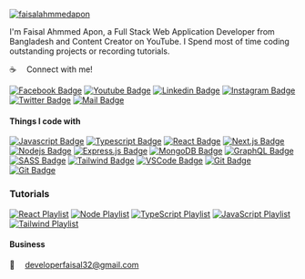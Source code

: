 <p align="left"> <a href="https://www.facebook.com/faisalahmmedapon" target="blank">
<img src="https://scontent.fdac24-2.fna.fbcdn.net/v/t39.30808-6/271654336_1075058576620120_4287395965027595800_n.jpg?_nc_cat=108&ccb=1-7&_nc_sid=a2f6c7&_nc_eui2=AeF82SHVLu9a8ZgnqEVGYul5FnenkfVQH10Wd6eR9VAfXVo6H8X_LcxYg4nC_dQyY56A268grYDu8OQhA13l2WO-&_nc_ohc=1CQgTrbT_hkAX_ukDGC&_nc_ht=scontent.fdac24-2.fna&oh=00_AfDYaMeHCG_ey3xTNd5pluU4EjqdSMkYMqhnS4feIeO6OQ&oe=6509C085" alt="faisalahmmedapon" />
</a> </p>


I'm Faisal Ahmmed Apon, a Full Stack Web Application Developer from Bangladesh and Content Creator on YouTube. I Spend most of time coding outstanding projects or recording tutorials.

:coffee: &emsp;Connect with me!

[![Facebook Badge](https://img.shields.io/badge/Facebook-1877F2?style=for-the-badge&logo=facebook&logoColor=white)](https://www.facebook.com/faisalahmmedapon) 
[![Youtube Badge](https://img.shields.io/badge/YouTube-FF0000?style=for-the-badge&logo=youtube&logoColor=white)](https://youtube.com/@faisalahmmedapon) 
[![Linkedin Badge](https://img.shields.io/badge/LinkedIn-0077B5?style=for-the-badge&logo=linkedin&logoColor=white)](https://www.linkedin.com/in/faisalahmmedapon/) 
[![Instagram Badge](https://img.shields.io/badge/Instagram-E4405F?style=for-the-badge&logo=instagram&logoColor=white)](https://instagram.com/faisalahmmedapon) 
[![Twitter Badge](https://img.shields.io/badge/Twitter-1DA1F2?style=for-the-badge&logo=twitter&logoColor=white)](https://twitter.com/faisalahmmedapo) 
[![Mail Badge](https://img.shields.io/badge/Gmail-D14836?style=for-the-badge&logo=gmail&logoColor=white)](mailto:developerfaisal32@gmail.com)


#### Things I code with

[![Javascript Badge](https://img.shields.io/badge/-Javascript-F0DB4F?style=for-the-badge&labelColor=black&logo=javascript&logoColor=F0DB4F)](#) 
[![Typescript Badge](https://img.shields.io/badge/-Typescript-007acc?style=for-the-badge&labelColor=black&logo=typescript&logoColor=007acc)](#) 
[![React Badge](https://img.shields.io/badge/-React-61DBFB?style=for-the-badge&labelColor=black&logo=react&logoColor=61DBFB)](#) 
[![Next.js Badge](https://img.shields.io/badge/next.js-000000?style=for-the-badge&logo=nextdotjs&logoColor=white)](#) 
[![Nodejs Badge](https://img.shields.io/badge/-Nodejs-3C873A?style=for-the-badge&labelColor=black&logo=node.js&logoColor=3C873A)](#) 
[![Express.js Badge](https://img.shields.io/badge/Express.js-000000?style=for-the-badge&logo=express&logoColor=white)](#) 
[![MongoDB Badge](https://img.shields.io/badge/MongoDB-4EA94B?style=for-the-badge&logo=mongodb&logoColor=white)](#) 
[![GraphQL Badge](https://img.shields.io/badge/-GraphQl-e535ab?style=for-the-badge&labelColor=black&logo=node.js&logoColor=e535ab)](#) 
[![SASS Badge](https://img.shields.io/badge/Sass-CC6699?style=for-the-badge&logo=sass&logoColor=white)](#) 
[![Tailwind Badge](https://img.shields.io/badge/Tailwind%20CSS-092749?style=for-the-badge&logo=tailwindcss&logoColor=06B6D4&labelColor=000000)](#) 
[![VSCode Badge](https://img.shields.io/badge/Visual_Studio-5C2D91?style=for-the-badge&logo=visual%20studio&logoColor=white)](#) 
[![Git Badge](https://img.shields.io/badge/Git-F05032?style=for-the-badge&logo=git&logoColor=white)](#)
[![Git Badge](https://img.shields.io/badge/-Javascript-F0DB4F?style=for-the-badge&labelColor=black&logo=javascript&logoColor=F0DB4F)](#)

### Tutorials

[![React Playlist](https://img.shields.io/badge/React-20232A?style=for-the-badge&logo=react&logoColor=61DAFB)](https://www.youtube.com/@faisalahmmedapon) 
[![Node Playlist](https://img.shields.io/badge/Node.js-339933?style=for-the-badge&logo=nodedotjs&logoColor=white)](https://www.youtube.com/@faisalahmmedapon) 
[![TypeScript Playlist](https://img.shields.io/badge/TypeScript-007ACC?style=for-the-badge&logo=typescript&logoColor=white)](https://www.youtube.com/@faisalahmmedapon) 
[![JavaScript Playlist](https://img.shields.io/badge/JavaScript-323330?style=for-the-badge&logo=javascript&logoColor=F7DF1E)](https://www.youtube.com/@faisalahmmedapon) 
[![Tailwind Playlist](https://img.shields.io/badge/Tailwind%20CSS-092749?style=for-the-badge&logo=tailwindcss&logoColor=06B6D4&labelColor=000000)](https://www.youtube.com/@faisalahmmedapon)

#### Business

:email: &emsp;developerfaisal32@gmail.com
<br >

